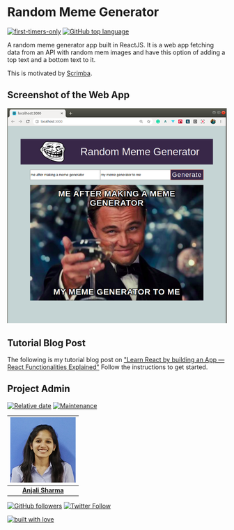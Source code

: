 # Random Meme Generator

[![first-timers-only](https://img.shields.io/badge/first--timers--only-friendly-tomato.svg?style=flat&logo=git)](https://github.com/AnjaliSharma1234/Random-meme-generator/issues) [![GitHub top language](https://img.shields.io/github/languages/top/AnjaliSharma1234/Random-meme-generator?color=yellow&logo=javascript)](https://github.com/AnjaliSharma1234/Random-meme-generator)

A random meme generator app built in ReactJS. It is a web app fetching data from an API with random mem images and have this option of adding a top text and a bottom text to it.

This is motivated by [Scrimba](https://scrimba.com/).

## Screenshot of the Web App

![](images/webapp.png)


## Tutorial Blog Post

The following is my tutorial blog post on ["Learn React by building an App — React Functionalities Explained"](https://medium.com/mobile-web-dev/learn-react-by-building-a-to-do-app-react-functionalities-explained-74f466e9396)
Follow the instructions to get started.

## Project Admin

[![Relative date](https://img.shields.io/date/1577392258?color=important&label=started&logo=github)](https://github.com/AnjaliSharma1234/) [![Maintenance](https://img.shields.io/maintenance/yes/2020?color=green&logo=github)](https://github.com/AnjaliSharma1234/)

| ![](images/anjali-sharma.png) |
| :----------------------------------------------------------: |
| **[Anjali Sharma](https://www.linkedin.com/in/anjalisharmaaa/)**  |

[![GitHub followers](https://img.shields.io/github/followers/AnjaliSharma1234.svg?label=Follow%20@AnjaliSharma1234&style=social)](https://github.com/AnjaliSharma1234/) [![Twitter Follow](https://img.shields.io/twitter/follow/AnjaliiSharmaaa?style=social)](https://twitter.com/AnjaliiSharmaaa) 

[![built with love](https://forthebadge.com/images/badges/built-with-love.svg)](https://github.com/AnjaliSharma1234/)
